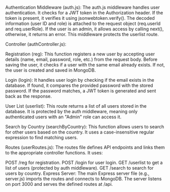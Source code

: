Authentication Middleware (auth.js): The auth.js middleware handles user authentication. It checks for a JWT token in the Authorization header. If the token is present, it verifies it using jsonwebtoken.verify(). The decoded information (user ID and role) is attached to the request object (req.userId and req.userRole). If the user is an admin, it allows access by calling next(), otherwise, it returns an error. This middleware protects the userlist route.

Controller (authController.js):

Registration (reg): This function registers a new user by accepting user details (name, email, password, role, etc.) from the request body. Before saving the user, it checks if a user with the same email already exists. If not, the user is created and saved in MongoDB.

Login (login): It handles user login by checking if the email exists in the database. If found, it compares the provided password with the stored password. If the password matches, a JWT token is generated and sent back as the response.

User List (userlist): This route returns a list of all users stored in the database. It is protected by the auth middleware, meaning only authenticated users with an "Admin" role can access it.

Search by Country (searchByCountry): This function allows users to search for other users based on the country. It uses a case-insensitive regular expression to find matching users.

Routes (userRoutes.js): The routes file defines API endpoints and links them to the appropriate controller functions. It uses:

POST /reg for registration.
POST /login for user login.
GET /userlist to get a list of users (protected by auth middleware).
GET /search to search for users by country.
Express Server: The main Express server file (e.g., server.js) imports the routes and connects to MongoDB. The server listens on port 3000 and serves the defined routes at /api.
